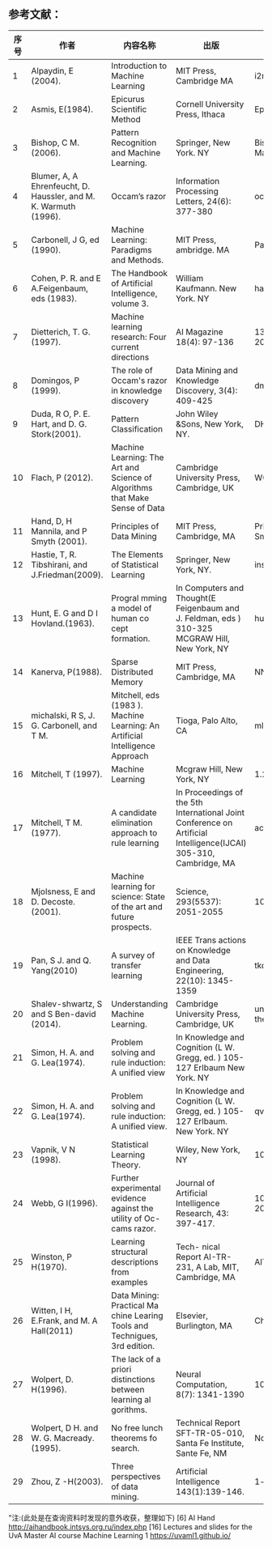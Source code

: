 

## 参考文献：

| 序号 | 作者                                                         | 内容名称                                                     | 出版                                                         | PDF名称                                                      |
| ---- | ------------------------------------------------------------ | ------------------------------------------------------------ | ------------------------------------------------------------ | ------------------------------------------------------------ |
| 1    | Alpaydin, E (2004).                                          | Introduction to Machine Learning                             | MIT Press, Cambridge MA                                      | i2ml-figs.pdf                                                |
| 2    | Asmis, E(1984).                                              | Epicurus Scientific Method                                   | Cornell University Press, Ithaca                             | Epicurus Scientific Method.pdf                               |
| 3    | Bishop, C M.(2006).                                          | Pattern Recognition and Machine Learning.                    | Springer, New York. NY                                       | Bishop - Pattern Recognition and Machine Learning.pdf        |
| 4    | Blumer, A, A Ehrenfeucht, D. Haussler, and M. K. Warmuth (1996). | Occam’s razor                                                | Information Processing Letters, 24(6): 377-380               | occam.pdf                                                    |
| 5    | Carbonell, J G, ed (1990).                                   | Machine Learning: Paradigms and Methods.                     | MIT Press, ambridge. MA                                      | Paradigms and Methods.pdf                                    |
| 6    | Cohen, P. R. and E A.Feigenbaum, eds (1983).                 | The Handbook of Artificial Intelligence, volume 3.           | William Kaufmann. New York. NY                               | handbookofartific04barr                                      |
| 7    | Dietterich, T. G. (1997).                                    | Machine learning research: Four current directions           | AI Magazine 18(4): 97-136                                    | 1324-Article Text-1321-1-10-20080129.pdf                     |
| 8    | Domingos, P (1999).                                          | The role of Occam's razor in knowledge discovery             | Data Mining and Knowledge Discovery, 3(4): 409-425           | dmkd99.pdf                                                   |
| 9    | Duda, R O, P. E. Hart, and D. G. Stork(2001).                | Pattern Classification                                       | John Wiley &Sons, New York, NY.                              | DHSAppendix-with-cover-page-v2                               |
| 10   | Flach, P (2012).                                             | Machine Learning: The Art and Science of Algorithms that Make Sense of Data | Cambridge University Press, Cambridge, UK                    | W02.pdf                                                      |
| 11   | Hand, D, H Mannila, and P Smyth (2001).                      | Principles of Data Mining                                    | MIT Press, Cambridge, MA                                     | Principles of Data Mining Hand Mannila & Smyth 2001-08-01.pdf |
| 12   | Hastie, T, R. Tibshirani, and J.Friedman(2009).              | The Elements of Statistical Learning                         | Springer, New York, NY.                                      | insr12167.pdf                                                |
| 13   | Hunt, E. G and D I Hovland.(1963).                           | Progral mming a model of human co cept formation.            | In Computers and Thought(E Feigenbaum and J. Feldman, eds ) 310-325 MCGRAW Hill, New York, NY | hunt1961.pdf                                                 |
| 14   | Kanerva, P(1988).                                            | Sparse Distributed Memory                                    | MIT Press, Cambridge, MA                                     | NNPrsntnJP1.pdf                                              |
| 15   | michalski, R S, J. G. Carbonell, and T M.                    | Mitchell, eds (1983 ). Machine Learning: An Artificial Intelligence Approach | Tioga, Palo Alto, CA                                         | mlaias.pdf                                                   |
| 16   | Mitchell, T (1997).                                          | Machine Learning                                             | Mcgraw Hill, New York, NY                                    | 1.2_WhatIsMachineLearning.pdf                                |
| 17   | Mitchell, T M.(1977).                                        | A candidate elimination approach to rule learning            | In Proceedings of the 5th International Joint Conference on Artificial Intelligence(IJCAI) 305-310, Cambridge, MA | aceatrl.pdf                                                  |
| 18   | Mjolsness, E and D. Decoste.(2001).                          | Machine learning for science: State of the art and future prospects. | Science, 293(5537): 2051-2055                                | 10.1.1.1079.2602.pdf                                         |
| 19   | Pan, S J. and Q. Yang(2010)                                  | A survey of transfer learning                                | IEEE Trans actions on Knowledge and Data Engineering, 22(10): 1345-1359 | tkde_transfer_learning.pdf                                   |
| 20   | Shalev-shwartz, S and S Ben-david (2014).                    | Understanding Machine Learning.                              | Cambridge University Press, Cambridge, UK                    | understanding-machine-learning-theory-algorithms             |
| 21   | Simon, H. A. and G. Lea(1974).                               | Problem solving and rule induction: A unified view           | In Knowledge and Cognition (L W. Gregg, ed. ) 105-127 Erlbaum New York. NY |                                                              |
| 22   | Simon, H. A. and G. Lea(1974).                               | Problem solving and rule induction: A unified view.          | In Knowledge and Cognition (L W. Gregg, ed. ) 105-127 Erlbaum. New York. NY | qv796fc9687.pdf                                              |
| 23   | Vapnik, V N (1998).                                          | Statistical Learning Theory.                                 | Wiley, New York, NY                                          | 10.1.1.332.356.pdf                                           |
| 24   | Webb, G I(1996).                                             | Further experimental evidence against the utility of Oc- cams razor. | Journal of Artificial Intelligence Research, 43: 397-417.    | 10168-Article Text-18545-1-10-20180216.pdf                   |
| 25   | Winston, P H(1970).                                          | Learning structural descriptions from examples               | Tech- nical Report AI-TR-231, A Lab, MIT, Cambridge, MA      | AITR-231.pdf                                                 |
| 26   | Witten, I H, E.Frank, and M. A Hall(2011)                    | Data Mining: Practical Ma chine Learing Tools and Technigues, 3rd edition. | Elsevier, Burlington, MA                                     | Chapter6.pdf                                                 |
| 27   | Wolpert, D. H(1996).                                         | The lack of a priori distinctions between learning al gorithms. | Neural Computation, 8(7): 1341-1390                          | 10.1.1.390.9412.pdf                                          |
| 28   | Wolpert, D H. and W. G. Macready. (1995).                    | No free lunch theorems fo search.                            | Technical Report SFT-TR-05-010, Santa Fe Institute, Sante Fe, NM | No_Free_Lunch_Theorems_for_Search.pdf                        |
| 29   | Zhou, Z -H(2003).                                            | Three perspectives of data mining.                           | Artificial Intelligence 143(1):139-146.                      | 1-s2.0-S0004370202003570-main.pdf                            |







"注:(此处是在查询资料时发现的意外收获，整理如下)
[6] AI Hand http://aihandbook.intsys.org.ru/index.php
[16] Lectures and slides for the UvA Master AI course Machine Learning 1 https://uvaml1.github.io/